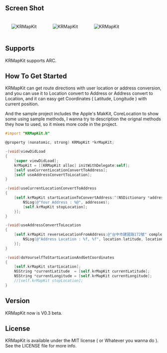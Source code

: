 ## Screen Shot

<img src="https://dl.dropbox.com/u/83663874/GitHubs/KRMapKit-1.png" alt="KRMapKit" title="KRMapKit" style="margin: 20px;" class="center" /> &nbsp;
<img src="https://dl.dropbox.com/u/83663874/GitHubs/KRMapKit-2.png" alt="KRMapKit" title="KRMapKit" style="margin: 20px;" class="center" /> &nbsp;
<img src="https://dl.dropbox.com/u/83663874/GitHubs/KRMapKit-3.png" alt="KRMapKit" title="KRMapKit" style="margin: 20px;" class="center" />

## Supports

KRMapKit supports ARC.

## How To Get Started

KRMapKit can get route directions with user location or address conversion, and you can use it to Location convert to Address or Address convert to Location, and it can easy get Coordinates ( Latitude, Longitude ) with current position.

And the sample project includes the Apple's MakKit, CoreLocation to show some using sample methods, I wanna try to description the orignal methods they how to used, so it mixes more code in the project.

``` objective-c
#import "KRMapKit.h"

@property (nonatomic, strong) KRMapKit *krMapKit;

-(void)viewDidLoad
{
	[super viewDidLoad];
	krMapKit = [[KRMapKit alloc] initWithDelegate:self];
	[self useCurrentLocationConvertToAddress];
	[self useAddressConvertToLocation];
}

-(void)useCurrentLocationConvertToAddress
{
	[self.krMapKit startLocationToConvertAddress:^(NSDictionary *addresses, NSError *error) {
        NSLog(@"Your Address : %@", addresses);
        [self.krMapKit stopLocation];
    }];
}

-(void)useAddressConvertToLocation
{
    [self.krMapKit reverseLocationFromAddress:@"台中市建國路172號" completionHandler:^(CLLocationCoordinate2D location) {
        NSLog(@"Address Location : %f, %f", location.latitude, location.longitude);
    }];
}

-(void)doYourselfToStartLocationAndGetCoordinates
{
    [self.krMapKit startLocation];
    NSString *currentLatitude  = [self.krMapKit currentLatitude];
    NSString *currentLongitude = [self.krMapKit currentLongitude];
    //[self.krMapKit stopLocation];
}
```

## Version

KRMapKit now is V0.3 beta.

## License

KRMapKit is available under the MIT license ( or Whatever you wanna do ). See the LICENSE file for more info.
